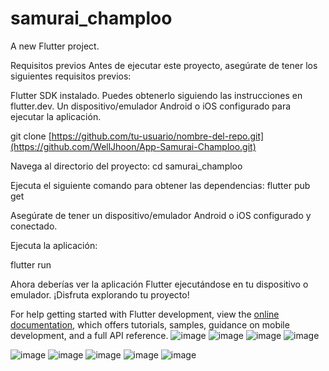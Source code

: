 # samurai_champloo

A new Flutter project.

Requisitos previos
Antes de ejecutar este proyecto, asegúrate de tener los siguientes requisitos previos:

Flutter SDK instalado. Puedes obtenerlo siguiendo las instrucciones en flutter.dev.
Un dispositivo/emulador Android o iOS configurado para ejecutar la aplicación.

git clone [https://github.com/tu-usuario/nombre-del-repo.git](https://github.com/WellJhoon/App-Samurai-Champloo.git)

Navega al directorio del proyecto:
cd samurai_champloo

Ejecuta el siguiente comando para obtener las dependencias:
flutter pub get

Asegúrate de tener un dispositivo/emulador Android o iOS configurado y conectado.

Ejecuta la aplicación:

flutter run


Ahora deberías ver la aplicación Flutter ejecutándose en tu dispositivo o emulador. ¡Disfruta explorando tu proyecto!

For help getting started with Flutter development, view the
[online documentation](https://docs.flutter.dev/), which offers tutorials,
samples, guidance on mobile development, and a full API reference.
![image](https://github.com/WellJhoon/App-Samurai-Champloo/assets/75251753/147d82dd-dd4b-40d5-9789-ec44a7d41f07)
![image](https://github.com/WellJhoon/App-Samurai-Champloo/assets/75251753/0ea5502a-8392-4285-8e12-58eb88295844)
![image](https://github.com/WellJhoon/App-Samurai-Champloo/assets/75251753/23a68b36-cde0-4136-8478-bbe0eb458a29)
![image](https://github.com/WellJhoon/App-Samurai-Champloo/assets/75251753/a13cc13a-9f95-4d35-87f7-d8491400625a)

![image](https://github.com/WellJhoon/App-Samurai-Champloo/assets/75251753/e8d7df3e-0451-4d53-aa90-4dfb884c9c3c)
![image](https://github.com/WellJhoon/App-Samurai-Champloo/assets/75251753/f503cfe6-3931-4863-be5e-5a834223c155)
![image](https://github.com/WellJhoon/App-Samurai-Champloo/assets/75251753/8068885f-432f-4aee-9088-8b91d207e755)
![image](https://github.com/WellJhoon/App-Samurai-Champloo/assets/75251753/4e0dfff3-54e8-4fc8-b875-57a1cab0b8de)
![image](https://github.com/WellJhoon/App-Samurai-Champloo/assets/75251753/c21c7573-20bf-4541-b280-2dc9b1eda7e8)




